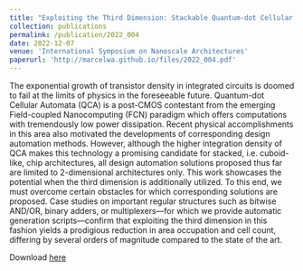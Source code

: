 ```yaml
---
title: "Exploiting the Third Dimension: Stackable Quantum-dot Cellular Automata"
collection: publications
permalink: /publication/2022_004
date: 2022-12-07
venue: 'International Symposium on Nanoscale Architectures'
paperurl: 'http://marcelwa.github.io/files/2022_004.pdf'
---
```


The exponential growth of transistor density in integrated circuits is doomed to fail at the limits of physics in the foreseeable future. Quantum-dot Cellular Automata (QCA) is a post-CMOS contestant from the emerging Field-coupled Nanocomputing (FCN) paradigm which offers computations with tremendously low power dissipation. Recent physical accomplishments in this area also motivated the developments of corresponding design automation methods. However, although the higher integration density of QCA makes this technology a promising candidate for stacked, i.e. cuboid-like, chip architectures, all design automation solutions proposed thus far are limited to 2-dimensional architectures only. This work showcases the potential when the third dimension is additionally utilized. To this end, we must overcome certain obstacles for which corresponding solutions are proposed. Case studies on important regular structures such as bitwise AND/OR, binary adders, or multiplexers—for which we provide automatic generation scripts—confirm that exploiting the third dimension in this fashion yields a
prodigious reduction in area occupation and cell count, differing by several orders of magnitude compared to the state of the art.

Download [here](http://marcelwa.github.io/files/2022_004.pdf)
